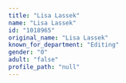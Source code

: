 ```yaml
---
title: "Lisa Lassek"
name: "Lisa Lassek"
id: "1018965"
original_name: "Lisa Lassek"
known_for_department: "Editing"
gender: "0"
adult: "false"
profile_path: "null"
---
```

